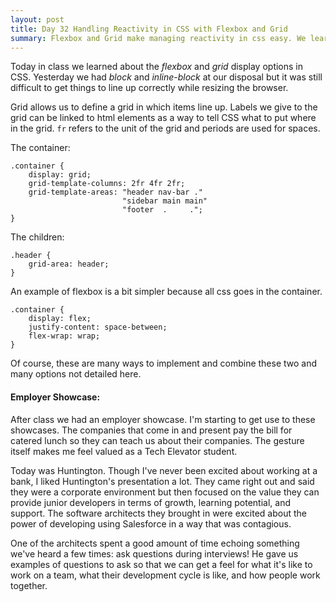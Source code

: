 ```yaml
---
layout: post
title: Day 32 Handling Reactivity in CSS with Flexbox and Grid
summary: Flexbox and Grid make managing reactivity in css easy. We learned all about it today while designing a fall festival website. Employer showcase at lunch. 
---
```


Today in class we learned about the *flexbox* and *grid* display options in CSS. Yesterday we had *block* and *inline-block* at our disposal but it was still difficult to get things to line up correctly while resizing the browser.

Grid allows us to define a grid in which items line up. Labels we give to the grid can be linked to html elements as a way to tell CSS what to put where in the grid. `fr` refers to the unit of the grid and periods are used for spaces.

The container:
```
.container {
    display: grid;
    grid-template-columns: 2fr 4fr 2fr;
    grid-template-areas: "header nav-bar ."
                         "sidebar main main"
                         "footer  .     .";
}
```

The children:
```
.header {
    grid-area: header;
}
```

An example of flexbox is a bit simpler because all css goes in the container. 
```
.container {
    display: flex;
    justify-content: space-between;
    flex-wrap: wrap;
}
```

Of course, these are many ways to implement and combine these two and many options not detailed here.

#### Employer Showcase:
After class we had an employer showcase. I'm starting to get use to these showcases. The companies that come in and present pay the bill for catered lunch so they can teach us about their companies. The gesture itself makes me feel valued as a Tech Elevator student. 

Today was Huntington. Though I've never been excited about working at a bank, I liked Huntington's presentation a lot. They came right out and said they were a corporate environment but then focused on the value they can provide junior developers in terms of growth, learning potential, and support. The software architects they brought in were excited about the power of developing using Salesforce in a way that was contagious. 

One of the architects spent a good amount of time echoing something we've heard a few times: ask questions during interviews! He gave us examples of questions to ask so that we can get a feel for what it's like to work on a team, what their development cycle is like, and how people work together.
